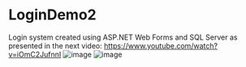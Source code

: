 # LoginDemo2
Login system created using ASP.NET Web Forms and SQL Server as presented in the next video: https://www.youtube.com/watch?v=iOmC2JufnnI
![image](https://user-images.githubusercontent.com/39066961/133001868-5869d16d-e019-45f8-8aa5-9b6b60c94f55.png)
![image](https://user-images.githubusercontent.com/39066961/133001882-6a89083b-9abc-4176-92dd-a3c58e79ca51.png)
